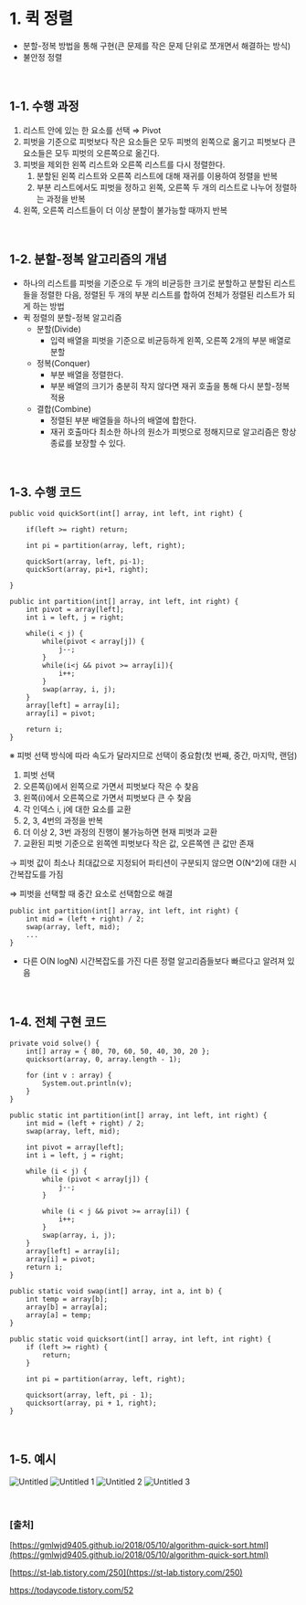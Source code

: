 # 1. 퀵 정렬

- 분할-정복 방법을 통해 구현(큰 문제를 작은 문제 단위로 쪼개면서 해결하는 방식)
- 불안정 정렬

<br/>

## 1-1. 수행 과정

1. 리스트 안에 있는 한 요소를 선택 ⇒ Pivot
2. 피벗을 기준으로 피벗보다 작은 요소들은 모두 피벗의 왼쪽으로 옮기고 피벗보다 큰 요소들은 모두 피벗의 오른쪽으로 옮긴다.
3. 피벗을 제외한 왼쪽 리스트와 오른쪽 리스트를 다시 정렬한다.
    1. 분할된 왼쪽 리스트와 오른쪽 리스트에 대해 재귀를 이용하여 정렬을 반복
    2. 부분 리스트에서도 피벗을 정하고 왼쪽, 오른쪽 두 개의 리스트로 나누어 정렬하는 과정을 반복
4. 왼쪽, 오른쪽 리스트들이 더 이상 분할이 불가능할 때까지 반복

<br/>

## 1-2. 분할-정복 알고리즘의 개념

- 하나의 리스트를 피벗을 기준으로 두 개의 비균등한 크기로 분할하고 분할된 리스트들을 정렬한 다음, 정렬된 두 개의 부분 리스트를 합하여 전체가 정렬된 리스트가 되게 하는 방법
- 퀵 정렬의 분할-정복 알고리즘
    - 분할(Divide)
        - 입력 배열을 피벗을 기준으로 비균등하게 왼쪽, 오른쪽 2개의 부분 배열로 분할
    - 정복(Conquer)
        - 부분 배열을 정렬한다.
        - 부분 배열의 크기가 충분히 작지 않다면 재귀 호출을 통해 다시 분할-정복 적용
    - 결합(Combine)
        - 정렬된 부분 배열들을 하나의 배열에 합한다.
        - 재귀 호출마다 최소한 하나의 원소가 피벗으로 정해지므로 알고리즘은 항상 종료를 보장할 수 있다.

<br/>

## 1-3. 수행 코드

```
public void quickSort(int[] array, int left, int right) {

    if(left >= right) return;

    int pi = partition(array, left, right);

    quickSort(array, left, pi-1);
    quickSort(array, pi+1, right);

}
```

```
public int partition(int[] array, int left, int right) {
    int pivot = array[left];
    int i = left, j = right;

    while(i < j) {
        while(pivot < array[j]) {
            j--;
        }
        while(i<j && pivot >= array[i]){
            i++;
        }
        swap(array, i, j);
    }
    array[left] = array[i];
    array[i] = pivot;

    return i;
}
```

※ 피벗 선택 방식에 따라 속도가 달라지므로 선택이 중요함(첫 번째, 중간, 마지막, 랜덤)

1. 피벗 선택
2. 오른쪽(j)에서 왼쪽으로 가면서 피벗보다 작은 수 찾음
3. 왼쪽(i)에서 오른쪽으로 가면서 피벗보다 큰 수 찾음
4. 각 인덱스 i, j에 대한 요소를 교환
5. 2, 3, 4번의 과정을 반복
6. 더 이상 2, 3번 과정의 진행이 불가능하면 현재 피벗과 교환
7. 교환된 피벗 기준으로 왼쪽엔 피벗보다 작은 값, 오른쪽엔 큰 값만 존재

→ 피벗 값이 최소나 최대값으로 지정되어 파티션이 구분되지 않으면 O(N^2)에 대한 시간복잡도를 가짐

⇒ 피벗을 선택할 때 중간 요소로 선택함으로 해결

```
public int partition(int[] array, int left, int right) {
    int mid = (left + right) / 2;
    swap(array, left, mid);
    ...
}
```

- 다른 O(N logN) 시간복잡도를 가진 다른 정렬 알고리즘들보다 빠르다고 알려져 있음
<br/>

## 1-4. 전체 구현 코드

```
private void solve() {
    int[] array = { 80, 70, 60, 50, 40, 30, 20 };
    quicksort(array, 0, array.length - 1);

    for (int v : array) {
        System.out.println(v);
    }
}

public static int partition(int[] array, int left, int right) {
    int mid = (left + right) / 2;
    swap(array, left, mid);

    int pivot = array[left];
    int i = left, j = right;

    while (i < j) {
        while (pivot < array[j]) {
            j--;
        }

        while (i < j && pivot >= array[i]) {
            i++;
        }
        swap(array, i, j);
    }
    array[left] = array[i];
    array[i] = pivot;
    return i;
}

public static void swap(int[] array, int a, int b) {
    int temp = array[b];
    array[b] = array[a];
    array[a] = temp;
}

public static void quicksort(int[] array, int left, int right) {
    if (left >= right) {
        return;
    }

    int pi = partition(array, left, right);

    quicksort(array, left, pi - 1);
    quicksort(array, pi + 1, right);
}
```
<br/>

## 1-5. 예시

![Untitled](https://user-images.githubusercontent.com/45481007/161042231-fc3a073b-4509-4526-bf86-e2f54ff53b47.png)
![Untitled 1](https://user-images.githubusercontent.com/45481007/161042253-d5359dc2-002a-4f7a-98d7-740456eeab28.png)
![Untitled 2](https://user-images.githubusercontent.com/45481007/161042255-f87184c9-06df-4c6d-8522-31898a863af9.png)
![Untitled 3](https://user-images.githubusercontent.com/45481007/161042259-8e59ba75-a7bf-4794-a4ce-22a1913d040e.png)

<br/>

### [출처]

[https://gmlwjd9405.github.io/2018/05/10/algorithm-quick-sort.html](https://gmlwjd9405.github.io/2018/05/10/algorithm-quick-sort.html)

[https://st-lab.tistory.com/250](https://st-lab.tistory.com/250)

https://todaycode.tistory.com/52
